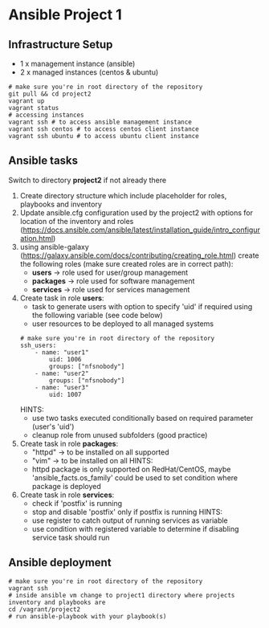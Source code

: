 Ansible Project 1
==================

Infrastructure Setup
--------------------
- 1 x management instance (ansible)
- 2 x managed instances (centos & ubuntu)

```shell
# make sure you're in root directory of the repository
git pull && cd project2
vagrant up
vagrant status
# accessing instances
vagrant ssh # to access ansible management instance
vagrant ssh centos # to access centos client instance
vagrant ssh ubuntu # to access ubuntu client instance
```

Ansible tasks
--------------
Switch to directory **project2** if not already there
1. Create directory structure which include placeholder for roles, playbooks and inventory
2. Update ansible.cfg configuration used by the project2 with options for location of the inventory and roles (https://docs.ansible.com/ansible/latest/installation_guide/intro_configuration.html)
3. using ansible-galaxy (https://galaxy.ansible.com/docs/contributing/creating_role.html) create the following roles (make sure created roles are in correct path):
	- **users** -> role used for user/group management
	- **packages** -> role used for software management
	- **services** -> role used for services management
4. Create task in role **users**:
	- task to generate users with option to specify 'uid' if required using the following variable (see code below)
	- user resources to be deployed to all managed  systems
	```shell
	# make sure you're in root directory of the repository
	ssh_users:
		- name: "user1"
			uid: 1006
			groups: ["nfsnobody"]
		- name: "user2"
			groups: ["nfsnobody"]
		- name: "user3"
			uid: 1007
	```
	HINTS:
	- use two tasks executed conditionally based on required parameter (user's 'uid')
	- cleanup role from unused subfolders (good practice)
5. Create task in role **packages**:
	- "httpd" -> to be installed on all supported
	- "vim" -> to be installed on all
	HINTS:
	- httpd package is only supported on RedHat/CentOS, maybe 'ansible_facts.os_family' could be used to set condition where package is deployed
6. Create task in role **services**:
	- check if 'postfix' is running
	- stop and disable 'postfix' only if postfix is running
	HINTS:
	- use register to catch output of running services as variable
	- use condition with registered variable to determine if disabling service task should run

Ansible deployment
------------------
```shell
# make sure you're in root directory of the repository
vagrant ssh
# inside ansible vm change to project1 directory where projects inventory and playbooks are
cd /vagrant/project2
# run ansible-playbook with your playbook(s)
```
